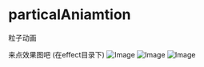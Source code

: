# particalAniamtion
粒子动画


来点效果图吧 (在effect目录下)
![Image](https://github.com/FounderIsShadowWalker/particalAniamtion/blob/master/effect/all.gif)
![Image](https://github.com/FounderIsShadowWalker/particalAniamtion/blob/master/effect/partical.gif)
![Image](https://github.com/FounderIsShadowWalker/particalAniamtion/blob/master/effect/zhihu.gif)